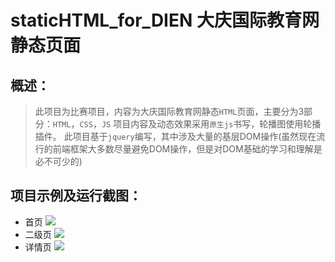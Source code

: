 # staticHTML_for_DIEN 大庆国际教育网静态页面




## 概述：
> 此项目为比赛项目，内容为大庆国际教育网静态`HTML`页面，主要分为3部分：`HTML`，`CSS`，`JS` 项目内容及动态效果采用`原生js`书写，轮播图使用轮播插件。
> 此项目基于`jquery`编写，其中涉及大量的基层DOM操作(虽然现在流行的前端框架大多数尽量避免DOM操作，但是对DOM基础的学习和理解是必不可少的)
## 项目示例及运行截图：
* 首页
![](https://github.com/2359634711/staticHTML_for_DIEN/blob/master/index.png(index))
* 二级页
![](https://github.com/2359634711/staticHTML_for_DIEN/blob/master/secpage.png(secpage))
* 详情页
![](https://github.com/2359634711/staticHTML_for_DIEN/blob/master/content.png(content))


